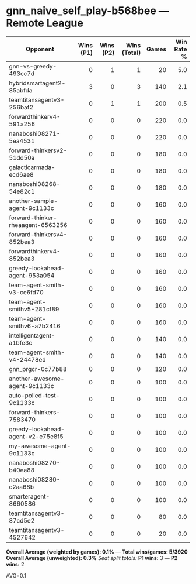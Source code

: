 # gnn_naive_self_play-b568bee — Remote League

| Opponent | Wins (P1) | Wins (P2) | Wins (Total) | Games | Win Rate % |
|---|---:|---:|---:|---:|---:|
| gnn-vs-greedy-493cc7d | 0 | 1 | 1 | 20 | 5.0 |
| hybridsmartagent2-85abfda | 3 | 0 | 3 | 140 | 2.1 |
| teamtitansagentv3-256baf2 | 0 | 1 | 1 | 200 | 0.5 |
| forwardthinkerv4-591a256 | 0 | 0 | 0 | 220 | 0.0 |
| nanaboshi08271-5ea4531 | 0 | 0 | 0 | 220 | 0.0 |
| forward-thinkersv2-51dd50a | 0 | 0 | 0 | 180 | 0.0 |
| galacticarmada-ecd6ae8 | 0 | 0 | 0 | 180 | 0.0 |
| nanaboshi08268-54e82c1 | 0 | 0 | 0 | 180 | 0.0 |
| another-sample-agent-9c1133c | 0 | 0 | 0 | 160 | 0.0 |
| forward-thinker-rheaagent-6563256 | 0 | 0 | 0 | 160 | 0.0 |
| forward-thinkersv4-852bea3 | 0 | 0 | 0 | 160 | 0.0 |
| forwardthinkerv4-852bea3 | 0 | 0 | 0 | 160 | 0.0 |
| greedy-lookahead-agent-953a054 | 0 | 0 | 0 | 160 | 0.0 |
| team-agent-smith-v3-ce6fd70 | 0 | 0 | 0 | 160 | 0.0 |
| team-agent-smithv5-281cf89 | 0 | 0 | 0 | 160 | 0.0 |
| team-agent-smithv6-a7b2416 | 0 | 0 | 0 | 160 | 0.0 |
| intelligentagent-a1bfe3c | 0 | 0 | 0 | 140 | 0.0 |
| team-agent-smith-v4-24478ed | 0 | 0 | 0 | 140 | 0.0 |
| gnn_prgcr-0c77b88 | 0 | 0 | 0 | 120 | 0.0 |
| another-awesome-agent-9c1133c | 0 | 0 | 0 | 100 | 0.0 |
| auto-polled-test-9c1133c | 0 | 0 | 0 | 100 | 0.0 |
| forward-thinkers-7583470 | 0 | 0 | 0 | 100 | 0.0 |
| greedy-lookahead-agent-v2-e75e8f5 | 0 | 0 | 0 | 100 | 0.0 |
| my-awesome-agent-9c1133c | 0 | 0 | 0 | 100 | 0.0 |
| nanaboshi08270-b40ea88 | 0 | 0 | 0 | 100 | 0.0 |
| nanaboshi08280-c2aa68b | 0 | 0 | 0 | 100 | 0.0 |
| smarteragent-8660586 | 0 | 0 | 0 | 100 | 0.0 |
| teamtitansagentv3-87cd5e2 | 0 | 0 | 0 | 80 | 0.0 |
| teamtitansagentv3-4527642 | 0 | 0 | 0 | 20 | 0.0 |

**Overall Average (weighted by games): 0.1%**  —  **Total wins/games: 5/3920**
**Overall Average (unweighted): 0.3%**
_Seat split totals:_ **P1 wins:** 3 — **P2 wins:** 2

AVG=0.1
